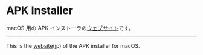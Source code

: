 # APK Installer

macOS 用の APK インストーラの[ウェブサイト](https://apk-installer.yutokun.com)です。

---

This is the [website](https://apk-installer.yutokun.com)(jp) of the APK installer for macOS.
